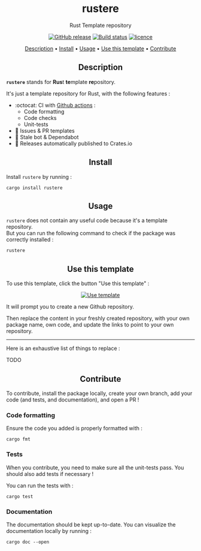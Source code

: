 <h1 align="center">rustere</h1>
<p align="center">
Rust Template repository
</p>

<p align="center">
    <a href="https://github.com/astariul/rustere/releases"><img src="https://img.shields.io/github/release/astariul/rustere.svg" alt="GitHub release" /></a>
    <a href="https://github.com/astariul/rustere/actions/workflows/build.yaml"><img src="https://github.com/astariul/rustere/actions/workflows/build.yaml/badge.svg" alt="Build status" /></a>
    <a href="https://github.com/astariul/rustere/blob/main/LICENSE"><img src="https://img.shields.io/badge/License-MIT-yellow.svg" alt="licence" /></a>
</p>

<p align="center">
  <a href="#description">Description</a> •
  <a href="#install">Install</a> •
  <a href="#usage">Usage</a> •
  <a href="#use-this-template">Use this template</a> •
  <a href="#contribute">Contribute</a>
</p>


<h2 align="center">Description</h2>

**`rustere`** stands for **Rus**t **te**mplate **re**pository.

It's just a template repository for Rust, with the following features :

* :octocat: CI with [Github actions](https://github.com/features/actions) :
  * Code formatting
  * Code checks
  * Unit-tests
* 📝 Issues & PR templates
* 🤖 Stale bot & Dependabot
* 🚀 Releases automatically published to Crates.io


<h2 align="center">Install</h2>

Install `rustere` by running :

```
cargo install rustere
```


<h2 align="center">Usage</h2>

`rustere` does not contain any useful code because it's a template repository.  
But you can run the following command to check if the package was correctly installed :

```console
rustere
```


<h2 align="center">Use this template</h2>

To use this template, click the button "Use this template" :

<p align="center">
  <a href="https://github.com/astariul/rustere/generate"><img src="https://img.shields.io/badge/%20-Use%20this%20template-green?style=for-the-badge&color=347d39" alt="Use template" /></a>
</p>

It will prompt you to create a new Github repository.

Then replace the content in your freshly created repository, with your own package name, own code, and update the links to point to your own repository.

---

Here is an exhaustive list of things to replace :

TODO


<h2 align="center">Contribute</h2>

To contribute, install the package locally, create your own branch, add your code (and tests, and documentation), and open a PR !

### Code formatting

Ensure the code you added is properly formatted with :

```console
cargo fmt
```

### Tests

When you contribute, you need to make sure all the unit-tests pass. You should also add tests if necessary !

You can run the tests with :

```console
cargo test
```

### Documentation

The documentation should be kept up-to-date. You can visualize the documentation locally by running :

```console
cargo doc --open
```